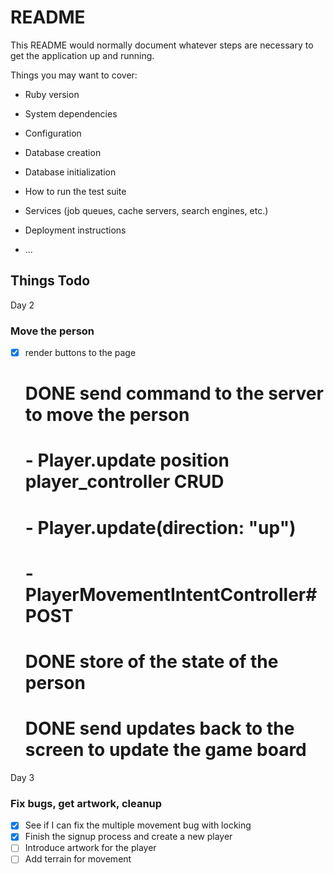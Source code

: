 # README

This README would normally document whatever steps are necessary to get the
application up and running.

Things you may want to cover:

* Ruby version

* System dependencies

* Configuration

* Database creation

* Database initialization

* How to run the test suite

* Services (job queues, cache servers, search engines, etc.)

* Deployment instructions

* ...

## Things Todo

Day 2

### Move the person

- [x] render buttons to the page
  # DONE send command to the server to move the person
  #   - Player.update position player_controller CRUD
  #   - Player.update(direction: "up")
  #   - PlayerMovementIntentController#POST
  # DONE store of the state of the person
  # DONE send updates back to the screen to update the game board

Day 3

### Fix bugs, get artwork, cleanup

- [x] See if I can fix the multiple movement bug with locking
- [x] Finish the signup process and create a new player
- [ ] Introduce artwork for the player
- [ ] Add terrain for movement
